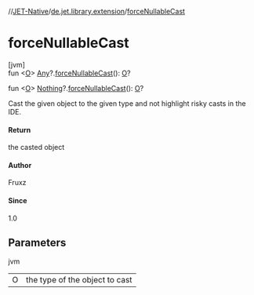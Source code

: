 //[JET-Native](../../index.md)/[de.jet.library.extension](index.md)/[forceNullableCast](force-nullable-cast.md)

# forceNullableCast

[jvm]\
fun &lt;[O](force-nullable-cast.md)&gt; [Any](https://kotlinlang.org/api/latest/jvm/stdlib/kotlin/-any/index.html)?.[forceNullableCast](force-nullable-cast.md)(): [O](force-nullable-cast.md)?

fun &lt;[O](force-nullable-cast.md)&gt; [Nothing](https://kotlinlang.org/api/latest/jvm/stdlib/kotlin/-nothing/index.html)?.[forceNullableCast](force-nullable-cast.md)(): [O](force-nullable-cast.md)?

Cast the given object to the given type and not highlight risky casts in the IDE.

#### Return

the casted object

#### Author

Fruxz

#### Since

1.0

## Parameters

jvm

| | |
|---|---|
| O | the type of the object to cast |
